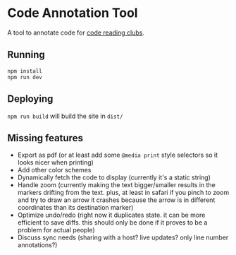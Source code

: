 # Code Annotation Tool

A tool to annotate code for [code reading clubs](https://code-reading.org).

## Running

```shell
npm install
npm run dev
```

## Deploying

`npm run build` will build the site in `dist/`

## Missing features

- Export as pdf (or at least add some `@media print` style selectors so it looks
  nicer when printing)
- Add other color schemes
- Dynamically fetch the code to display (currently it's a static string)
- Handle zoom (currently making the text bigger/smaller results in the markers
  drifting from the text. plus, at least in safari if you pinch to zoom and try
  to draw an arrow it crashes because the arrow is in different coordinates than
  its destination marker)
- Optimize undo/redo (right now it duplicates state. it can be more efficient to
  save diffs. this should only be done if it proves to be a problem for actual
  people)
- Discuss sync needs (sharing with a host? live updates? only line number
  annotations?)
